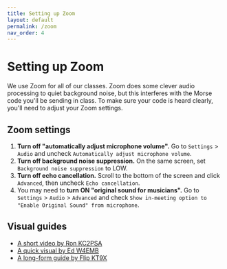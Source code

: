 ```yaml
---
title: Setting up Zoom
layout: default
permalink: /zoom
nav_order: 4
---
```


<h1 style="font-weight: bold;" id="setting-up-zoom">Setting up Zoom</h1>


We use Zoom for all of our classes. Zoom does some clever audio processing to quiet background noise, but this interferes with the Morse code you'll be sending in class. To make sure your code is heard clearly, you'll need to adjust your Zoom settings.

## Zoom settings

1. **Turn off "automatically adjust microphone volume".** Go to `Settings` > `Audio` and uncheck `Automatically adjust microphone volume`.
2. **Turn off background noise suppression.** On the same screen, set `Background noise suppression` to LOW.
3. **Turn off echo cancellation.** Scroll to the bottom of the screen and click `Advanced`, then uncheck `Echo cancellation`.
4. You may need to **turn ON "original sound for musicians".** Go to `Settings` > `Audio` > `Advanced` and check `Show in-meeting option to "Enable Original Sound" from microphone`.


## Visual guides

- [A short video by Ron KC2PSA](https://youtu.be/oKQNoNA0964)
- [A quick visual by Ed W4EMB](https://www.dropbox.com/scl/fo/3qzv5kugotwws32xqm34c/AE2J1bRRfuIKxMl4o42nrEQ/00%20Club%20info%20and%20INTRO%20Class%20Videos/ZOOM%20INSTRUCTIONS?dl=0&e=1&preview=Zoom+Audio+Settings+2023.pdf&rlkey=a2v1h2irt6lm1dq14lr2rbe84&subfolder_nav_tracking=1)
- [A long-form guide by Flip KT9X](https://www.dropbox.com/scl/fo/3qzv5kugotwws32xqm34c/AE2J1bRRfuIKxMl4o42nrEQ/00%20Club%20info%20and%20INTRO%20Class%20Videos/ZOOM%20INSTRUCTIONS?dl=0&e=1&preview=Zoom+Settings+Step+by+Step+by+KT9X.pdf&rlkey=a2v1h2irt6lm1dq14lr2rbe84&subfolder_nav_tracking=1)
